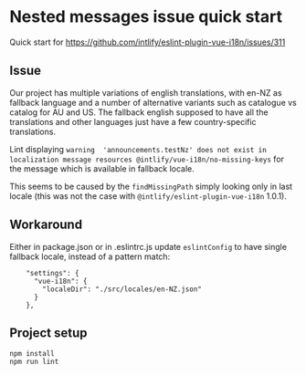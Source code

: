 # Nested messages issue quick start
Quick start for https://github.com/intlify/eslint-plugin-vue-i18n/issues/311

## Issue

Our project has multiple variations of english translations, with en-NZ as fallback language and a number of alternative
variants such as catalogue vs catalog for AU and US. The fallback english supposed to have all the translations 
and other languages just have a few country-specific translations.

Lint displaying
`warning  'announcements.testNz' does not exist in localization message resources @intlify/vue-i18n/no-missing-keys`
for the message which is available in fallback locale.

This seems to be caused by the `findMissingPath` simply looking only in last locale (this was not the case
with `@intlify/eslint-plugin-vue-i18n` 1.0.1).

## Workaround
Either in package.json or in .eslintrc.js update `eslintConfig` to have single fallback locale, instead of a pattern match:
```
    "settings": {
      "vue-i18n": {
        "localeDir": "./src/locales/en-NZ.json"
      }
    },
```

## Project setup

```
npm install
npm run lint
```

